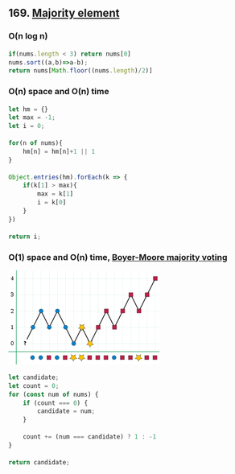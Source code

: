 ## 169. [Majority element](https://leetcode.com/problems/majority-element/)


### O(n log n)

```js
if(nums.length < 3) return nums[0]
nums.sort((a,b)=>a-b);
return nums[Math.floor((nums.length)/2)]
```

### O(n) space and O(n) time

```js
let hm = {}
let max = -1;
let i = 0;

for(n of nums){
    hm[n] = hm[n]+1 || 1
}

Object.entries(hm).forEach(k => {
    if(k[1] > max){
        max = k[1]
        i = k[0]
    }
})

return i;
```

### O(1) space and O(n) time, [Boyer-Moore majority voting](https://en.wikipedia.org/wiki/Boyer%E2%80%93Moore_majority_vote_algorithm)

![boyer-moore](../../../../../../attachments/boyer-moore-majority-voting.png)

```js
let candidate;
let count = 0;
for (const num of nums) {
    if (count === 0) {
        candidate = num;
    }

    count += (num === candidate) ? 1 : -1
}

return candidate;
```